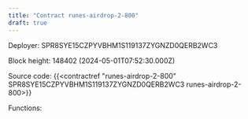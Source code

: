 ```yaml
---
title: "Contract runes-airdrop-2-800"
draft: true
---
```

Deployer: SPR8SYE15CZPYVBHM1S119137ZYGNZD0QERB2WC3


 



Block height: 148402 (2024-05-01T07:52:30.000Z)

Source code: {{<contractref "runes-airdrop-2-800" SPR8SYE15CZPYVBHM1S119137ZYGNZD0QERB2WC3 runes-airdrop-2-800>}}

Functions:


